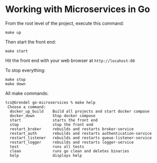 # Working with Microservices in Go

From the root level of the project, execute this command:

~~~
make up
~~~

Then start the front end:

~~~
make start
~~~


Hit the front end with your web browser at `http://locahost:80`

To stop everything:

~~~
make stop
make down
~~~

All make commands:

~~~
tcs@Grendel go-microservices % make help
 Choose a command:
  docker_up_build    Build all projects and start docker compose
  docker_down        Stop docker compose
  start              starts the front end
  stop               stop the front end
  restart_broker     rebuilds and restarts broker-service
  restart_auth       rebuilds and restarts authentication-service
  restart_listener   rebuilds and restarts queue-listener-service
  restart_logger     rebuilds and restarts logger-service
  test               runs all tests
  clean              runs go clean and deletes binaries
  help               displays help
~~~